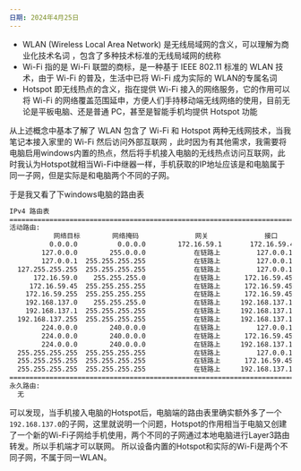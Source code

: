 ```yaml
---
日期: 2024年4月25日
---
```


- WLAN (Wireless Local Area Network) 是无线局域网的含义，可以理解为商业化技术名词 ，包含了多种技术标准的无线局域网的统称
- Wi-Fi 指的是 Wi-Fi 联盟的商标，是一种基于 IEEE 802.11 标准的 WLAN 技术，由于 Wi-Fi 的普及，生活中已将  Wi-Fi 成为实际的 WLAN的专属名词
- Hotspot 即无线热点的含义，指在提供 Wi-Fi 接入的网络服务，它的作用可以将 Wi-Fi 的网络覆盖范围延申，方便人们手持移动端无线网络的使用，目前无论是平板电脑、还是普通 PC，甚至是智能手机均提供 Hotspot 功能

从上述概念中基本了解了 WLAN 包含了 Wi-Fi 和 Hotspot 两种无线网技术，当我笔记本接入家里的 Wi-Fi 然后访问外部互联网 ，此时因为有其他需求，我需要将电脑启用windows内置的热点，然后将手机接入电脑的无线热点访问互联网，此时我认为Hotspot就相当Wi-Fi中继器一样，手机获取的IP地址应该是和电脑属于同一子网，但是实际是和电脑两个不同的子网。

于是我又看了下windows电脑的路由表

```bash
IPv4 路由表
===========================================================================
活动路由:
           网络目标        网络掩码              网关              接口     跃点数
          0.0.0.0          0.0.0.0        172.16.59.1       172.16.59.45    25
        127.0.0.0        255.0.0.0            在链路上         127.0.0.1    331
        127.0.0.1  255.255.255.255            在链路上         127.0.0.1    331
  127.255.255.255  255.255.255.255            在链路上         127.0.0.1    331
      172.16.59.0    255.255.255.0            在链路上      172.16.59.45    281
     172.16.59.45  255.255.255.255            在链路上      172.16.59.45    281
    172.16.59.255  255.255.255.255            在链路上      172.16.59.45    281
    192.168.137.0    255.255.255.0            在链路上     192.168.137.1    306
    192.168.137.1  255.255.255.255            在链路上     192.168.137.1    306
  192.168.137.255  255.255.255.255            在链路上     192.168.137.1    306
        224.0.0.0        240.0.0.0            在链路上         127.0.0.1    331
        224.0.0.0        240.0.0.0            在链路上      172.16.59.45    281
        224.0.0.0        240.0.0.0            在链路上     192.168.137.1    306
  255.255.255.255  255.255.255.255            在链路上         127.0.0.1    331
  255.255.255.255  255.255.255.255            在链路上      172.16.59.45    281
  255.255.255.255  255.255.255.255            在链路上     192.168.137.1    306
===========================================================================
永久路由:
  无
```
可以发现，当手机接入电脑的Hotspot后，电脑端的路由表里确实额外多了一个`192.168.137.0`的子网，这里就说明一个问题，Hotspot的作用相当于电脑又创建了一个新的Wi-Fi子网给手机使用，两个不同的子网通过本地电脑进行Layer3路由转发。所以手机端才可以联网。
所以设备内置的Hotspot和实际的Wi-Fi是两个不同子网，不属于同一WLAN。
